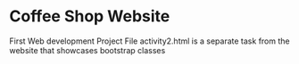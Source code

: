 # Coffee Shop Website
First Web development Project
File activity2.html is a separate task from the website that showcases bootstrap classes
